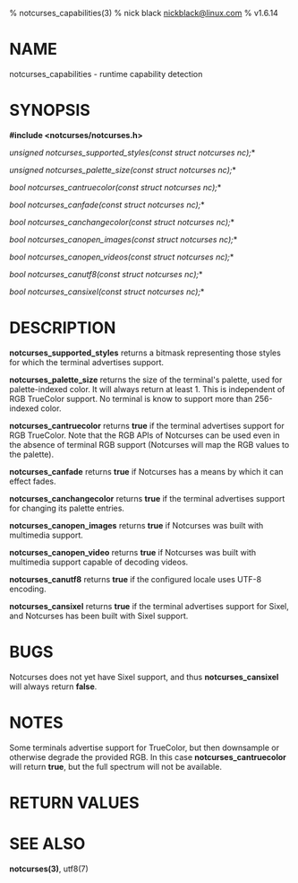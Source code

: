 % notcurses_capabilities(3)
% nick black <nickblack@linux.com>
% v1.6.14

# NAME

notcurses_capabilities - runtime capability detection

# SYNOPSIS

**#include <notcurses/notcurses.h>**

**unsigned notcurses_supported_styles(const struct notcurses* nc);**

**unsigned notcurses_palette_size(const struct notcurses* nc);**

**bool notcurses_cantruecolor(const struct notcurses* nc);**

**bool notcurses_canfade(const struct notcurses* nc);**

**bool notcurses_canchangecolor(const struct notcurses* nc);**

**bool notcurses_canopen_images(const struct notcurses* nc);**

**bool notcurses_canopen_videos(const struct notcurses* nc);**

**bool notcurses_canutf8(const struct notcurses* nc);**

**bool notcurses_cansixel(const struct notcurses* nc);**

# DESCRIPTION

**notcurses_supported_styles** returns a bitmask representing those styles
for which the terminal advertises support.

**notcurses_palette_size** returns the size of the terminal's palette, used
for palette-indexed color. It will always return at least 1. This is
independent of RGB TrueColor support. No terminal is know to support
more than 256-indexed color.

**notcurses_cantruecolor** returns **true** if the terminal advertises
support for RGB TrueColor. Note that the RGB APIs of Notcurses can be used
even in the absence of terminal RGB support (Notcurses will map the RGB
values to the palette).

**notcurses_canfade** returns **true** if Notcurses has a means by which
it can effect fades.

**notcurses_canchangecolor** returns **true** if the terminal advertises
support for changing its palette entries.

**notcurses_canopen_images** returns **true** if Notcurses was built with
multimedia support.

**notcurses_canopen_video** returns **true** if Notcurses was built with
multimedia support capable of decoding videos.

**notcurses_canutf8** returns **true** if the configured locale uses
UTF-8 encoding.

**notcurses_cansixel** returns **true** if the terminal advertises
support for Sixel, and Notcurses has been built with Sixel support.

# BUGS

Notcurses does not yet have Sixel support, and thus **notcurses_cansixel**
will always return **false**.

# NOTES

Some terminals advertise support for TrueColor, but then downsample or
otherwise degrade the provided RGB. In this case **notcurses_cantruecolor**
will return **true**, but the full spectrum will not be available.

# RETURN VALUES

# SEE ALSO

**notcurses(3)**,
utf8(7)
